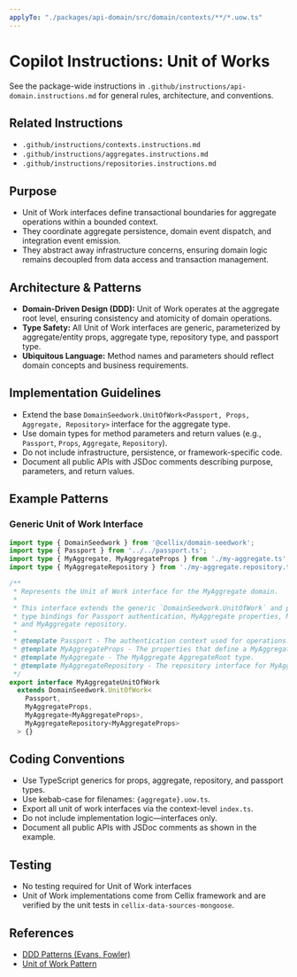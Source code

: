 ```yaml
---
applyTo: "./packages/api-domain/src/domain/contexts/**/*.uow.ts"
---
```


# Copilot Instructions: Unit of Works

See the package-wide instructions in `.github/instructions/api-domain.instructions.md` for general rules, architecture, and conventions.

## Related Instructions
- `.github/instructions/contexts.instructions.md`
- `.github/instructions/aggregates.instructions.md`
- `.github/instructions/repositories.instructions.md`

## Purpose
- Unit of Work interfaces define transactional boundaries for aggregate operations within a bounded context.
- They coordinate aggregate persistence, domain event dispatch, and integration event emission.
- They abstract away infrastructure concerns, ensuring domain logic remains decoupled from data access and transaction management.

## Architecture & Patterns
- **Domain-Driven Design (DDD):** Unit of Work operates at the aggregate root level, ensuring consistency and atomicity of domain operations.
- **Type Safety:** All Unit of Work interfaces are generic, parameterized by aggregate/entity props, aggregate type, repository type, and passport type.
- **Ubiquitous Language:** Method names and parameters should reflect domain concepts and business requirements.

## Implementation Guidelines
- Extend the base `DomainSeedwork.UnitOfWork<Passport, Props, Aggregate, Repository>` interface for the aggregate type.
- Use domain types for method parameters and return values (e.g., `Passport`, `Props`, `Aggregate`, `Repository`).
- Do not include infrastructure, persistence, or framework-specific code.
- Document all public APIs with JSDoc comments describing purpose, parameters, and return values.

## Example Patterns

### Generic Unit of Work Interface

```typescript
import type { DomainSeedwork } from '@cellix/domain-seedwork';
import type { Passport } from '../../passport.ts';
import type { MyAggregate, MyAggregateProps } from './my-aggregate.ts';
import type { MyAggregateRepository } from './my-aggregate.repository.ts';

/**
 * Represents the Unit of Work interface for the MyAggregate domain.
 * 
 * This interface extends the generic `DomainSeedwork.UnitOfWork` and provides
 * type bindings for Passport authentication, MyAggregate properties, MyAggregate entity,
 * and MyAggregate repository.
 *
 * @template Passport - The authentication context used for operations.
 * @template MyAggregateProps - The properties that define a MyAggregate.
 * @template MyAggregate - The MyAggregate AggregateRoot type.
 * @template MyAggregateRepository - The repository interface for MyAggregate aggregates.
 */
export interface MyAggregateUnitOfWork
  extends DomainSeedwork.UnitOfWork<
    Passport,
    MyAggregateProps,
    MyAggregate<MyAggregateProps>,
    MyAggregateRepository<MyAggregateProps>
  > {}
```

## Coding Conventions
- Use TypeScript generics for props, aggregate, repository, and passport types.
- Use kebab-case for filenames: `{aggregate}.uow.ts`.
- Export all unit of work interfaces via the context-level `index.ts`.
- Do not include implementation logic—interfaces only.
- Document all public APIs with JSDoc comments as shown in the example.

## Testing
- No testing required for Unit of Work interfaces
- Unit of Work implementations come from Cellix framework and are verified by the unit tests in `cellix-data-sources-mongoose`.

## References
- [DDD Patterns (Evans, Fowler)](https://martinfowler.com/bliki/DomainDrivenDesign.html)
- [Unit of Work Pattern](https://martinfowler.com/eaaCatalog/unitOfWork.html)